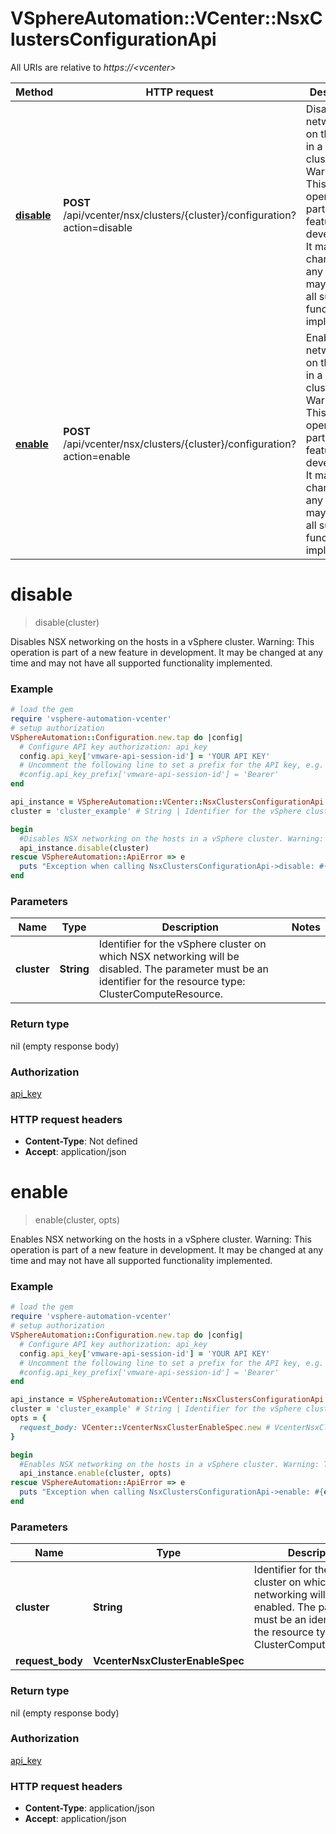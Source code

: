 # VSphereAutomation::VCenter::NsxClustersConfigurationApi

All URIs are relative to *https://&lt;vcenter&gt;*

Method | HTTP request | Description
------------- | ------------- | -------------
[**disable**](NsxClustersConfigurationApi.md#disable) | **POST** /api/vcenter/nsx/clusters/{cluster}/configuration?action&#x3D;disable | Disables NSX networking on the hosts in a vSphere cluster. Warning: This operation is part of a new feature in development. It may be changed at any time and may not have all supported functionality implemented.
[**enable**](NsxClustersConfigurationApi.md#enable) | **POST** /api/vcenter/nsx/clusters/{cluster}/configuration?action&#x3D;enable | Enables NSX networking on the hosts in a vSphere cluster. Warning: This operation is part of a new feature in development. It may be changed at any time and may not have all supported functionality implemented.


# **disable**
> disable(cluster)

Disables NSX networking on the hosts in a vSphere cluster. Warning: This operation is part of a new feature in development. It may be changed at any time and may not have all supported functionality implemented.

### Example
```ruby
# load the gem
require 'vsphere-automation-vcenter'
# setup authorization
VSphereAutomation::Configuration.new.tap do |config|
  # Configure API key authorization: api_key
  config.api_key['vmware-api-session-id'] = 'YOUR API KEY'
  # Uncomment the following line to set a prefix for the API key, e.g. 'Bearer' (defaults to nil)
  #config.api_key_prefix['vmware-api-session-id'] = 'Bearer'
end

api_instance = VSphereAutomation::VCenter::NsxClustersConfigurationApi.new
cluster = 'cluster_example' # String | Identifier for the vSphere cluster on which NSX networking will be disabled. The parameter must be an identifier for the resource type: ClusterComputeResource.

begin
  #Disables NSX networking on the hosts in a vSphere cluster. Warning: This operation is part of a new feature in development. It may be changed at any time and may not have all supported functionality implemented.
  api_instance.disable(cluster)
rescue VSphereAutomation::ApiError => e
  puts "Exception when calling NsxClustersConfigurationApi->disable: #{e}"
end
```

### Parameters

Name | Type | Description  | Notes
------------- | ------------- | ------------- | -------------
 **cluster** | **String**| Identifier for the vSphere cluster on which NSX networking will be disabled. The parameter must be an identifier for the resource type: ClusterComputeResource. | 

### Return type

nil (empty response body)

### Authorization

[api_key](../README.md#api_key)

### HTTP request headers

 - **Content-Type**: Not defined
 - **Accept**: application/json



# **enable**
> enable(cluster, opts)

Enables NSX networking on the hosts in a vSphere cluster. Warning: This operation is part of a new feature in development. It may be changed at any time and may not have all supported functionality implemented.

### Example
```ruby
# load the gem
require 'vsphere-automation-vcenter'
# setup authorization
VSphereAutomation::Configuration.new.tap do |config|
  # Configure API key authorization: api_key
  config.api_key['vmware-api-session-id'] = 'YOUR API KEY'
  # Uncomment the following line to set a prefix for the API key, e.g. 'Bearer' (defaults to nil)
  #config.api_key_prefix['vmware-api-session-id'] = 'Bearer'
end

api_instance = VSphereAutomation::VCenter::NsxClustersConfigurationApi.new
cluster = 'cluster_example' # String | Identifier for the vSphere cluster on which NSX networking will be enabled. The parameter must be an identifier for the resource type: ClusterComputeResource.
opts = {
  request_body: VCenter::VcenterNsxClusterEnableSpec.new # VcenterNsxClusterEnableSpec | 
}

begin
  #Enables NSX networking on the hosts in a vSphere cluster. Warning: This operation is part of a new feature in development. It may be changed at any time and may not have all supported functionality implemented.
  api_instance.enable(cluster, opts)
rescue VSphereAutomation::ApiError => e
  puts "Exception when calling NsxClustersConfigurationApi->enable: #{e}"
end
```

### Parameters

Name | Type | Description  | Notes
------------- | ------------- | ------------- | -------------
 **cluster** | **String**| Identifier for the vSphere cluster on which NSX networking will be enabled. The parameter must be an identifier for the resource type: ClusterComputeResource. | 
 **request_body** | **VcenterNsxClusterEnableSpec**|  | [optional] 

### Return type

nil (empty response body)

### Authorization

[api_key](../README.md#api_key)

### HTTP request headers

 - **Content-Type**: application/json
 - **Accept**: application/json



